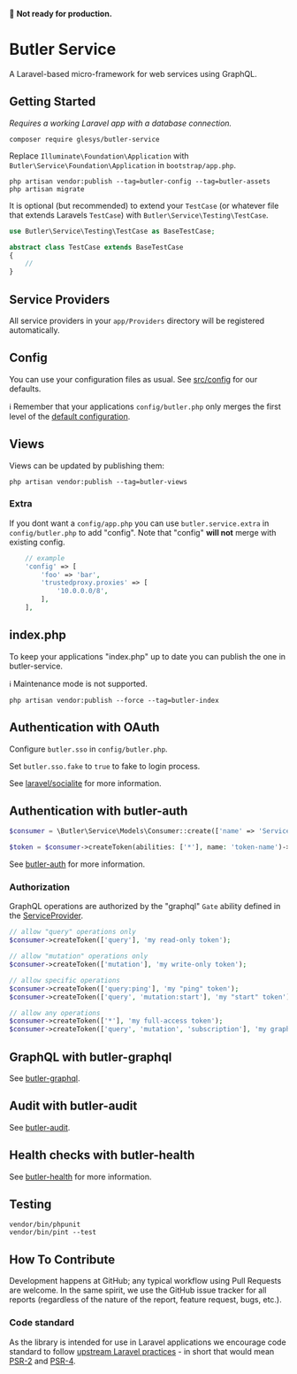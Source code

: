 :construction: **Not ready for production.**

# Butler Service

A Laravel-based micro-framework for web services using GraphQL.

## Getting Started

*Requires a working Laravel app with a database connection.*

```shell
composer require glesys/butler-service
```

Replace `Illuminate\Foundation\Application` with `Butler\Service\Foundation\Application` in `bootstrap/app.php`.

```shell
php artisan vendor:publish --tag=butler-config --tag=butler-assets
php artisan migrate
```

It is optional (but recommended) to extend your `TestCase` (or whatever file that extends Laravels `TestCase`) with `Butler\Service\Testing\TestCase`.

```php
use Butler\Service\Testing\TestCase as BaseTestCase;

abstract class TestCase extends BaseTestCase
{
    //
}
```

## Service Providers

All service providers in your `app/Providers` directory will be registered automatically.

## Config

You can use your configuration files as usual. See [src/config](src/config) for our defaults.

:information_source: Remember that your applications `config/butler.php` only merges the first level of the [default configuration](src/config/butler.php).

## Views

Views can be updated by publishing them:

```shell
php artisan vendor:publish --tag=butler-views
```

### Extra

If you dont want a `config/app.php` you can use `butler.service.extra` in `config/butler.php` to add "config". Note that "config" **will not** merge with existing config.

```php
    // example
    'config' => [
        'foo' => 'bar',
        'trustedproxy.proxies' => [
            '10.0.0.0/8',
        ],
    ],
```

## index.php

To keep your applications "index.php" up to date you can publish the one in butler-service.

:information_source: Maintenance mode is not supported.

```shell
php artisan vendor:publish --force --tag=butler-index
```

## Authentication with OAuth

Configure `butler.sso` in `config/butler.php`.

Set `butler.sso.fake` to `true` to fake to login process.

See [laravel/socialite](https://github.com/laravel/socialite) for more information.

## Authentication with butler-auth

```php
$consumer = \Butler\Service\Models\Consumer::create(['name' => 'Service A']);

$token = $consumer->createToken(abilities: ['*'], name: 'token-name')->plainTextToken;
```

See [butler-auth](https://github.com/glesys/butler-auth) for more information.

### Authorization

GraphQL operations are authorized by the "graphql" `Gate` ability defined in the [ServiceProvider](src/ServiceProvider.php).

```php
// allow "query" operations only
$consumer->createToken(['query'], 'my read-only token');

// allow "mutation" operations only
$consumer->createToken(['mutation'], 'my write-only token');

// allow specific operations
$consumer->createToken(['query:ping'], 'my "ping" token');
$consumer->createToken(['query', 'mutation:start'], 'my "start" token');

// allow any operations
$consumer->createToken(['*'], 'my full-access token');
$consumer->createToken(['query', 'mutation', 'subscription'], 'my graphql token');
```

## GraphQL with butler-graphql

See [butler-graphql](https://github.com/glesys/butler-graphql).

## Audit with butler-audit

See [butler-audit](https://github.com/glesys/butler-audit).

## Health checks with butler-health

See [butler-health](https://github.com/glesys/butler-health) for more information.

## Testing

```shell
vendor/bin/phpunit
vendor/bin/pint --test
```

## How To Contribute

Development happens at GitHub; any typical workflow using Pull Requests are welcome. In the same spirit, we use the GitHub issue tracker for all reports (regardless of the nature of the report, feature request, bugs, etc.).

### Code standard

As the library is intended for use in Laravel applications we encourage code standard to follow [upstream Laravel practices](https://laravel.com/docs/master/contributions#coding-style) - in short that would mean [PSR-2](https://github.com/php-fig/fig-standards/blob/master/accepted/PSR-2-coding-style-guide.md) and [PSR-4](https://github.com/php-fig/fig-standards/blob/master/accepted/PSR-4-autoloader.md).
